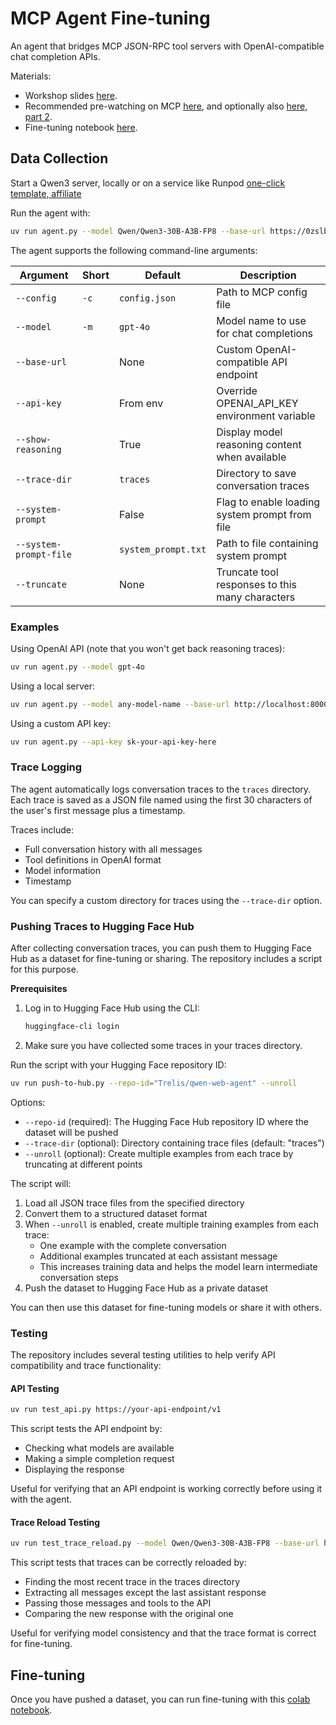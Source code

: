 # MCP Agent Fine-tuning

An agent that bridges MCP JSON-RPC tool servers with OpenAI-compatible chat completion APIs.

Materials:
- Workshop slides [here](https://docs.google.com/presentation/d/16SLqCMKgxJRC9oWAG7nKpP3SM5KkCxfN56MN6e5xiOc/edit?usp=sharing).
- Recommended pre-watching on MCP [here](https://www.youtube.com/watch?v=C1jlEg8AyyM), and optionally also [here, part 2](https://www.youtube.com/watch?v=CiArUs_2jm4).
- Fine-tuning notebook [here](https://colab.research.google.com/drive/1jg72VoXOMVhqWmHlCztgXMaK1i1VoRBE?usp=sharing).

## Data Collection

Start a Qwen3 server, locally or on a service like Runpod [one-click template, affiliate](https://runpod.io/console/deploy?template=y3syp133lq&ref=jmfkcdio)

Run the agent with:
```bash
uv run agent.py --model Qwen/Qwen3-30B-A3B-FP8 --base-url https://0zslbmx98vpo2i-8000.proxy.runpod.net/v1 --truncate 4000
```

The agent supports the following command-line arguments:

| Argument | Short | Default | Description |
|----------|-------|---------|-------------|
| `--config` | `-c` | `config.json` | Path to MCP config file |
| `--model` | `-m` | `gpt-4o` | Model name to use for chat completions |
| `--base-url` | | None | Custom OpenAI-compatible API endpoint |
| `--api-key` | | From env | Override OPENAI_API_KEY environment variable |
| `--show-reasoning` | | True | Display model reasoning content when available |
| `--trace-dir` | | `traces` | Directory to save conversation traces |
| `--system-prompt` | | False | Flag to enable loading system prompt from file |
| `--system-prompt-file` | | `system_prompt.txt` | Path to file containing system prompt |
| `--truncate` | | None | Truncate tool responses to this many characters |

### Examples

Using OpenAI API (note that you won't get back reasoning traces):
```bash
uv run agent.py --model gpt-4o
```

Using a local server:
```bash
uv run agent.py --model any-model-name --base-url http://localhost:8000/v1
```

Using a custom API key:
```bash
uv run agent.py --api-key sk-your-api-key-here
```

### Trace Logging

The agent automatically logs conversation traces to the `traces` directory. Each trace is saved as a JSON file named using the first 30 characters of the user's first message plus a timestamp.

Traces include:
- Full conversation history with all messages
- Tool definitions in OpenAI format
- Model information
- Timestamp

You can specify a custom directory for traces using the `--trace-dir` option.

### Pushing Traces to Hugging Face Hub

After collecting conversation traces, you can push them to Hugging Face Hub as a dataset for fine-tuning or sharing. The repository includes a script for this purpose.

**Prerequisites**

1. Log in to Hugging Face Hub using the CLI:
   ```bash
   huggingface-cli login
   ```

2. Make sure you have collected some traces in your traces directory.

Run the script with your Hugging Face repository ID:

```bash
uv run push-to-hub.py --repo-id="Trelis/qwen-web-agent" --unroll
```

Options:
- `--repo-id` (required): The Hugging Face Hub repository ID where the dataset will be pushed
- `--trace-dir` (optional): Directory containing trace files (default: "traces")
- `--unroll` (optional): Create multiple examples from each trace by truncating at different points

The script will:
1. Load all JSON trace files from the specified directory
2. Convert them to a structured dataset format
3. When `--unroll` is enabled, create multiple training examples from each trace:
   - One example with the complete conversation
   - Additional examples truncated at each assistant message
   - This increases training data and helps the model learn intermediate conversation steps
4. Push the dataset to Hugging Face Hub as a private dataset

You can then use this dataset for fine-tuning models or share it with others.

### Testing

The repository includes several testing utilities to help verify API compatibility and trace functionality:

#### API Testing

```bash
uv run test_api.py https://your-api-endpoint/v1
```

This script tests the API endpoint by:
- Checking what models are available
- Making a simple completion request
- Displaying the response

Useful for verifying that an API endpoint is working correctly before using it with the agent.

#### Trace Reload Testing

```bash
uv run test_trace_reload.py --model Qwen/Qwen3-30B-A3B-FP8 --base-url https://0zslbmx98vpo2i-8000.proxy.runpod.net/v1
```

This script tests that traces can be correctly reloaded by:
- Finding the most recent trace in the traces directory
- Extracting all messages except the last assistant response
- Passing those messages and tools to the API
- Comparing the new response with the original one

Useful for verifying model consistency and that the trace format is correct for fine-tuning.

## Fine-tuning

Once you have pushed a dataset, you can run fine-tuning with this [colab notebook](https://colab.research.google.com/drive/1jg72VoXOMVhqWmHlCztgXMaK1i1VoRBE?usp=sharing).